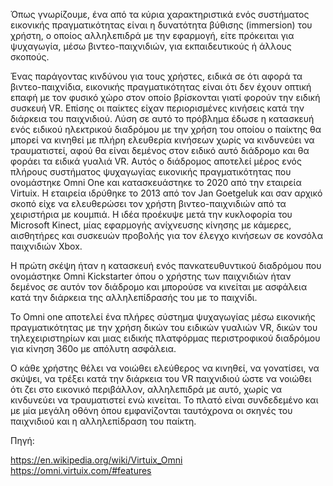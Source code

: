Όπως γνωρίζουμε, ένα από τα κύρια χαρακτηριστικά ενός συστήματος εικονικής πραγματικότητας είναι η 
 δυνατότητα βύθισης (immersion) του χρήστη, ο οποίος αλληλεπιδρά με την εφαρμογή, είτε πρόκειται για 
 ψυχαγωγία, μέσω βιντεο-παιχνιδιών, για εκπαιδευτικούς ή άλλους σκοπούς. 

 Ένας παράγοντας κινδύνου για τους χρήστες, ειδικά σε ότι αφορά τα βιντεο-παιχνίδια, εικονικής πραγματικότητας
 είναι ότι δεν έχουν οπτική επαφή με τον φυσικό χώρο στον οποίο βρίσκονται γιατί φορούν την ειδική συσκευή VR.
 Επίσης οι παίκτες είχαν περιορισμένες κινήσεις κατά την διάρκεια του παιχνιδιού. Λύση σε αυτό το πρόβλημα έδωσε
 η κατασκευή ενός ειδικού ηλεκτρικού διαδρόμου με την χρήση του οποίου ο παίκτης θα μπορεί να κινηθεί  με πλήρη 
 ελευθερία κινήσεων χωρίς να κινδυνεύει να τραυματιστεί, αφού θα είναι δεμένος στον ειδικό αυτό διάδρομο και θα φοράει
 τα ειδικά γυαλιά VR. 
 Αυτός ο διάδρομος αποτελεί μέρος ενός πλήρους συστήματος ψυχαγωγίας εικονικής πραγματικότητας που ονομάστηκε Omni One
 και κατασκευάστηκε το 2020 από την εταιρεία Virtuix. 
 Η εταιρεία ιδρύθηκε το 2013 από τον Jan Goetgeluk και σαν αρχικό σκοπό είχε να ελευθερώσει τον χρήστη βιντεο-παιχνιδιών 
 από τα χειριστήρια με κουμπιά. Η ιδέα προέκυψε μετά την κυκλοφορία του Microsoft Kinect, μίας εφαρμογής ανίχνευσης 
 κίνησης με κάμερες, αισθητήρες και συσκευών προβολής για τον έλεγχο κινήσεων σε κονσόλα παιχνιδιών Xbox. 

 Η πρώτη σκέψη ήταν η κατασκευή ενός πανκατευθυντικού διαδρόμου που ονομάστηκε Omni Kickstarter όπου ο χρήστης των παιχνιδιών 
 ήταν δεμένος σε αυτόν τον διάδρομο και μπορούσε να κινείται με ασφάλεια κατά την διάρκεια της αλληλεπίδρασής του με το παιχνίδι. 

 Το Omni one αποτελεί ένα πλήρες σύστημα ψυχαγωγίας μέσω εικονικής πραγματικότητας με την χρήση δικών του ειδικών γυαλιών VR, δικών
 του τηλεχειριστηρίων και μιας ειδικής πλατφόρμας περιστροφικού διαδρόμου για κίνηση 360ο με απόλυτη ασφάλεια.

 Ο κάθε χρήστης θέλει να νοιώθει ελεύθερος να κινηθεί, να γονατίσει, να σκύψει, να τρέξει κατά την διάρκεια του VR παιχνιδιού ώστε να
νοιώθει ότι ζει στο εικονικό περιβάλλον, αλληλεπιδρά με αυτό, χωρίς να κινδυνεύει να τραυματιστεί ενώ κινείται.
Το πλατό είναι συνδεδεμένο και με μία μεγάλη οθόνη όπου εμφανίζονται ταυτόχρονα οι σκηνές του παιχνιδιού και η αλληλεπίδραση του παίκτη.


Πηγή: 

https://en.wikipedia.org/wiki/Virtuix_Omni
https://omni.virtuix.com/#features

